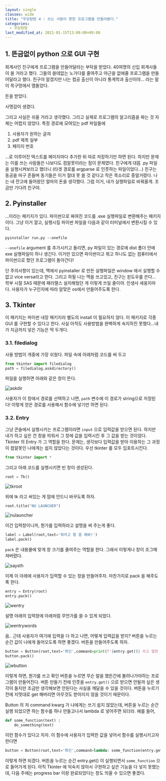 ```yaml
---
layout: single
classes: wide
title: "우당탕탕 4 : 쓰는 사람이 편한 프로그램을 만들어봤다."
categories:
  - 우당탕탕
last_modified_at: 2021-01-15T13:00:00+09:00
---
```


## 1. 뜬금없이 python 으로 GUI 구현

회계사인 친구에게 프로그램을 만들어달라는 부탁을 받았다. 40여명의 신입 회계사들이 쓸 거라고 했다. 그들의 쓸데없는 노가다를 줄여주고 야근을 없애줄 프로그램을 만들어달라고 했다. 친구야 알겠지만 나는 컴공 출신이 아니라 통계학과 출신이야... 라는 말이 목구멍에서 맴돌았다.

돈을 받았다.

사명감이 생겼다.

그리고 사실은 쉬울 거라고 생각했다. 그리고 실제로 프로그램의 알고리즘을 짜는 것 자체는 어렵지 않았다. 특정 경로에 모여있는 pdf 파일들에 

1. 사용자가 원하는 글자
2. pdf 제목 일부
3. 페이지 번호

...로 이루어진 텍스트를 페이지마다 추가한 뒤 따로 저장하기만 하면 된다. 하지만 문제는 이를 쓰는 사람들은 나보다도 컴알못이라는 점이 문제였다. 친구에게 대뜸 .py 파일을 실행시켜보라고 했더니 (타겟 경로를 argparse 로 인풋하는 파일이었다...) 친구는 동공을 마구 흔들며 동기들은 이거 절대 못 쓸 것 같다고 작은 목소리로 중얼거렸다. 나는 내 잔고에 들어왔던 얼마의 돈을 생각했다. 그럼 이거, 내가 실행파일로 바꿔올게. 조금만 기다려 친구야.

## 2. Pyinstaller

...이라는 패키지가 있다. 파이썬으로 짜여진 코드를 .exe 실행파일로 변환해주는 패키지이다. 그냥 이거 깔고, 실행시킬 파이썬 파일을 다음과 같이 터미널에서 변환시킬 수 있다.

```
pyinstaller run.py --onefile
```
`--onefile` argument 를 추가시키고 돌리면, py 파일이 있는 경로에 dist 폴더 안에 exe 실행파일이 하나 생긴다. 이거만 있으면 파이썬이고 뭐고 하나도 없는 컴퓨터에서 파이썬으로 짰던 프로그램이 돌아간다! 

단 주의사항이 있는데, 맥에서 pyinstaller 로 만든 실행파일은 window 에서 실행할 수 없고 vice versa라고 한다. 그리고 하필 나는 맥을 쓰고있고, 친구는 윈도우를 쓴다... 학부 시절 SAS 때문에 패러랠스 설치해뒀던 게 이렇게 쓰일 줄이야. 인생사 새옹지마다. 사용자가 누구인지에 따라 알맞은 os에서 만들어주도록 한다.

## 3. Tkinter

이 패키지는 파이썬 내장 패키지라 별도의 install 이 필요하지 않다. 이 패키지로 각종 GUI 를 구현할 수 있다고 한다. 사실 아직도 사용방법을 완벽하게 숙지하진 못했다...내가 지금까지 넣은 기능은 딱 두개다. 

### 3.1. filedialog

사용 방법이 개중에 가장 쉬웠다. 파일 속에 아래처럼 코드를 써 두고

```python
from tkinter import filedialog
path = filedialog.askdirectory()
```
파일을 실행하면 아래와 같은 창이 뜬다.

![askdir](/assets/askdir.png)

사용자가 이 창에서 경로를 선택하고 나면, `path` 변수에 이 경로가 string으로 저장된다! 이렇게 얻은 경로를 사용해서 함수에 넣기만 하면 된다. 

### 3.2. Entry

그냥 콘솔에서 실행시키는 프로그램이라면 `input` 으로 입력값을 받으면 된다. 하지만 내가 하고 싶은 건 창을 띄워서 그 창에 값을 입력시킨 후 그 값을 받는 것이었다. Tkinter 의 Entry 가 그 역할을 한다. 문제는, 생각보다 입력값을 받아 이용하는 그 과정이 컴알못인 나에게는 쉽지 않았다는 것이다. 우선 tkinter 를 모두 임포트시킨다.

```python
from tkinter import *
```
그리고 아래 코드를 실행시키면 빈 창이 생성된다.

```python
root = Tk()
```
![tkroot](/assets/tkroot.png)

위에 tk 라고 써있는 게 맘에 안드니 바꾸도록 하자.

```python
root.title("NU LAUNCHER")
```

![nulauncher](/assets/nulauncher.png)

이건 입력창이니까, 뭔가를 입력하라고 설명을 써 주는게 좋다. 

```python
label = Label(root,text='뭐라고 말 좀 해봐!')
label.pack()
```
`pack` 은 내용물에 맞게 창 크기를 줄여주는 역할을 한다. 그래서 이렇게나 창이 조그매져버렸다.

![saysth](/assets/saysth.png)

이제 이 아래에 사용자가 입력할 수 있는 창을 만들어주자. 마찬가지로 pack 을 해주도록 한다.

```python
entry = Entry(root)
entry.pack()
```
![wentry](/assets/wentry.png)

설명 아래의 입력창에 아래처럼 무언가를 쓸 수 있게 되었다.

![wentrywords](/assets/wentrywords.png)

음.. 근데 사용자가 여기에 입력을 다 하고 나면, 어떻게 입력값을 받지? 버튼을 누르는 순간 값이 나에게 들어오도록 하면 좋겠다. 버튼을 만들어주도록 하자.

```python
button = Button(root,text='확인',command=print(f'{entry.get()} 라고 말한 사람 나와.'))
button.pack()
```
![wbutton](/assets/wbutton.png)

이렇게 하면, 뭔가를 쓰고 확인 버튼을 누르면 무슨 말을 했든간에 불려나가야하는 프로그램이 만들어진다. 버튼 만들기 전에 인풋을 `entry.get()` 으로 받으면 안될까 싶은 생각이 들지만 조금만 생각해보면 안된다는 사실을 깨달을 수 있을 것이다. 버튼을 누르기 전에 지멋대로 get 해버리면 아무것도 받아지지 않을 것이기 때문이다. 

Button 의 저 command kwarg 가 나에게는 쓰기 쉽지 않았는데, 버튼을 누르는 순간 실행 되었으면 하는 함수를 하나 만들고나서 lambda 로 넣어주면 되더라. 예를 들어,

```python
def some_function(text) :
    do_something(text)
```
이런 함수가 있다고 치자. 이 함수에 사용자가 입력한 값을 넣어서 함수를 실행시키고자한다면

```python
button = Button(root,text='확인',command=lambda: some_function(entry.get())'))
```
이렇게 하면 되겠다. 버튼을 누르는 순간 entry.get() 이 실행되면서 `some_function` 으로 들어가게 된다. 아직 Tkinter 에 익숙치 않아서 구현하고 싶은 기능을 다 넣지 못했는데, 다음 주에는 progress bar 이랑 완료되었다는 창도 띄울 수 있으면 좋겠다.
